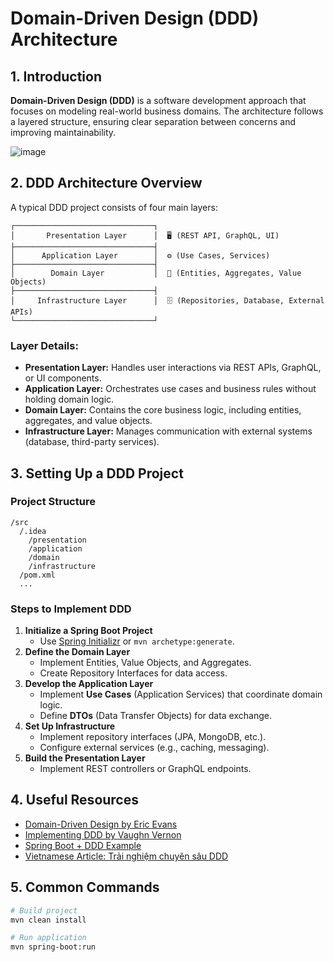# **Domain-Driven Design (DDD) Architecture**

## **1. Introduction**
**Domain-Driven Design (DDD)** is a software development approach that focuses on modeling real-world business domains. The architecture follows a layered structure, ensuring clear separation between concerns and improving maintainability.


![image](https://github.com/user-attachments/assets/375fa679-c69c-4da2-a1cb-469a7559dea3)

## **2. DDD Architecture Overview**

A typical DDD project consists of four main layers:

```
┌───────────────────────────────┐
│       Presentation Layer      │  🖥️ (REST API, GraphQL, UI)
├───────────────────────────────┤
│      Application Layer        │  ⚙️ (Use Cases, Services)
├───────────────────────────────┤
│        Domain Layer           │  🎯 (Entities, Aggregates, Value Objects)
├───────────────────────────────┤
│     Infrastructure Layer      │  🗄️ (Repositories, Database, External APIs)
└───────────────────────────────┘
```

### **Layer Details:**
- **Presentation Layer:** Handles user interactions via REST APIs, GraphQL, or UI components.
- **Application Layer:** Orchestrates use cases and business rules without holding domain logic.
- **Domain Layer:** Contains the core business logic, including entities, aggregates, and value objects.
- **Infrastructure Layer:** Manages communication with external systems (database, third-party services).

## **3. Setting Up a DDD Project**

### **Project Structure**
```
/src
  /.idea
    /presentation
    /application
    /domain
    /infrastructure
  /pom.xml
  ...   
```

### **Steps to Implement DDD**
1. **Initialize a Spring Boot Project**
   - Use [Spring Initializr](https://start.spring.io/) or `mvn archetype:generate`.
2. **Define the Domain Layer**
   - Implement Entities, Value Objects, and Aggregates.
   - Create Repository Interfaces for data access.
3. **Develop the Application Layer**
   - Implement **Use Cases** (Application Services) that coordinate domain logic.
   - Define **DTOs** (Data Transfer Objects) for data exchange.
4. **Set Up Infrastructure**
   - Implement repository interfaces (JPA, MongoDB, etc.).
   - Configure external services (e.g., caching, messaging).
5. **Build the Presentation Layer**
   - Implement REST controllers or GraphQL endpoints.

## **4. Useful Resources**
- [Domain-Driven Design by Eric Evans](https://www.domainlanguage.com)
- [Implementing DDD by Vaughn Vernon](https://www.amazon.com/Implementing-Domain-Driven-Design-Vaughn-Vernon/dp/0321834577)
- [Spring Boot + DDD Example](https://www.youtube.com/watch?v=WFlIoNHD_Yo)
- [Vietnamese Article: Trải nghiệm chuyên sâu DDD](https://tech.cybozu.vn/trai-nghiem-chuyen-sau-domain-driven-design-6eef4/)

## **5. Common Commands**
```sh
# Build project
mvn clean install  

# Run application
mvn spring-boot:run  
```

